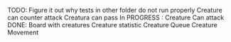 TODO: 
Figure it out why tests in other folder do not run properly 
Creature can counter attack
Creatura can pass 
In PROGRESS :
Creature Can attack 
DONE: 
Board with creatures 
Creature statistic 
Creature Queue 
Creature Movement
